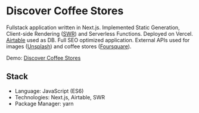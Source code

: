 # Discover Coffee Stores

Fullstack application written in Next.js. Implemented Static Generation, Client-side Rendering ([SWR](https://swr.vercel.app/)) and Serverless Functions. Deployed on Vercel. [Airtable](https://airtable.com/) used as DB. Full SEO optimized application. External APIs used for images ([Unsplash](https://unsplash.com/)) and coffee stores ([Foursquare](https://api.foursquare.com/)).

Demo: [Discover Coffee Stores](https://discover-coffee-stores-omega-nine.vercel.app/)

## Stack

* Language: JavaScript (ES6)
* Technologies: Next.js, Airtable, SWR
* Package Manager: yarn
